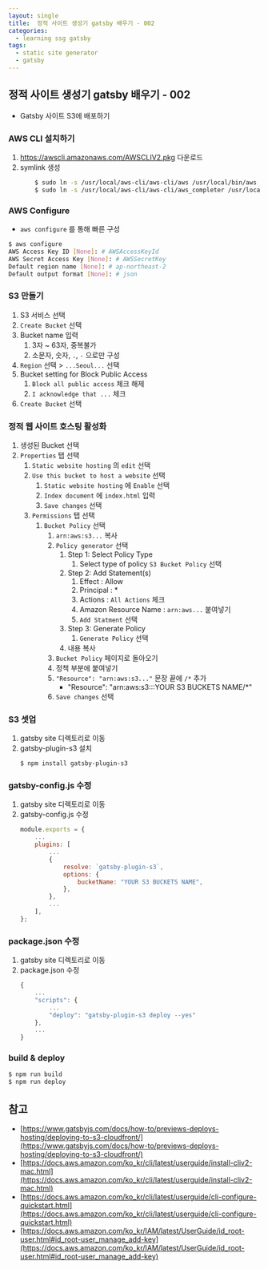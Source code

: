 ```yaml
---
layout: single
title:  정적 사이트 생성기 gatsby 배우기 - 002
categories: 
  - learning ssg gatsby
tags: 
  - static site generator
  - gatsby
---
```


## 정적 사이트 생성기 gatsby 배우기 - 002

- Gatsby 사이트 S3에 배포하기

### AWS CLI 설치하기

1. https://awscli.amazonaws.com/AWSCLIV2.pkg 다운로드
1. symlink 생성
    ```bash
        $ sudo ln -s /usr/local/aws-cli/aws-cli/aws /usr/local/bin/aws
        $ sudo ln -s /usr/local/aws-cli/aws-cli/aws_completer /usr/local/bin/aws_completer
    ```

### AWS Configure

- `aws configure` 를 통해 빠른 구성

```bash
$ aws configure
AWS Access Key ID [None]: # AWSAccessKeyId
AWS Secret Access Key [None]: # AWSSecretKey
Default region name [None]: # ap-northeast-2
Default output format [None]: # json
```
### S3 만들기

1. S3 서비스 선택
1. `Create Bucket` 선택
1. Bucket name 입력
    1. 3자 ~ 63자, 중복불가
    1. 소문자, 숫자, `.`, `-` 으로만 구성
1. `Region` 선택 > `...Seoul...` 선택
1. Bucket setting for Block Public Access
    1. `Block all public access` 체크 해제
    1. `I acknowledge that ...` 체크
1. `Create Bucket` 선택

### 정적 웹 사이트 호스팅 활성화

1. 생성된 Bucket 선택
1. `Properties` 탭 선택
    1. `Static website hosting` 의 `edit` 선택
    1. `Use this bucket to host a website` 선택
        1. `Static website hosting` 에 `Enable` 선택
        1. `Index document` 에 `index.html` 입력
        1. `Save changes` 선택
    1. `Permissions` 탭 선택
        1. `Bucket Policy` 선택
            1. `arn:aws:s3...` 복사
            1. `Policy generator` 선택
                1. Step 1: Select Policy Type
                    1. Select type of policy `S3 Bucket Policy` 선택
                1. Step 2: Add Statement(s)
                    1. Effect : Allow
                    1. Principal : *
                    1. Actions : `All Actions` 체크
                    1. Amazon Resource Name : `arn:aws...` 붙여넣기
                    1. `Add Statment` 선택
                1. Step 3: Generate Policy
                    1. `Generate Policy` 선택
                1. 내용 복사
            1. `Bucket Policy` 페이지로 돌아오기
            1. 정책 부분에 붙여넣기
            1. `"Resource": "arn:aws:s3..."` 문장 끝에 `/*` 추가
                - "Resource": "arn:aws:s3:::YOUR S3 BUCKETS NAME/*"
            1. `Save changes` 선택

### S3 셋업

1. gatsby site 디렉토리로 이동
1. gatsby-plugin-s3 설치
    ```bash
    $ npm install gatsby-plugin-s3
    ```

### gatsby-config.js 수정

1. gatsby site 디렉토리로 이동
1. gatsby-config.js 수정
    ```javascript
    module.exports = {
        ...
        plugins: [
            ...
            {
                resolve: `gatsby-plugin-s3`,
                options: {
                    bucketName: "YOUR S3 BUCKETS NAME",
                },
            },
            ...
        ],
    };
    ```

### package.json 수정

1. gatsby site 디렉토리로 이동
1. package.json 수정
    ```javascript
    {
        ...
        "scripts": {
            ...
            "deploy": "gatsby-plugin-s3 deploy --yes"
        },
        ...
    }
    ```

### build & deploy

```bash
$ npm run build
$ npm run deploy
```

## 참고
- [https://www.gatsbyjs.com/docs/how-to/previews-deploys-hosting/deploying-to-s3-cloudfront/](https://www.gatsbyjs.com/docs/how-to/previews-deploys-hosting/deploying-to-s3-cloudfront/)
- [https://docs.aws.amazon.com/ko_kr/cli/latest/userguide/install-cliv2-mac.html](https://docs.aws.amazon.com/ko_kr/cli/latest/userguide/install-cliv2-mac.html)
- [https://docs.aws.amazon.com/ko_kr/cli/latest/userguide/cli-configure-quickstart.html](https://docs.aws.amazon.com/ko_kr/cli/latest/userguide/cli-configure-quickstart.html)
- [https://docs.aws.amazon.com/ko_kr/IAM/latest/UserGuide/id_root-user.html#id_root-user_manage_add-key](https://docs.aws.amazon.com/ko_kr/IAM/latest/UserGuide/id_root-user.html#id_root-user_manage_add-key)